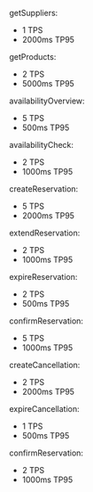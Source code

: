 getSuppliers:
- 1 TPS
- 2000ms TP95

getProducts:
- 2 TPS
- 5000ms TP95

availabilityOverview:
- 5 TPS
- 500ms TP95

availabilityCheck:
- 2 TPS
- 1000ms TP95

createReservation:
- 5 TPS
- 2000ms TP95

extendReservation:
- 2 TPS
- 1000ms TP95

expireReservation:
- 2 TPS
- 500ms TP95

confirmReservation:
- 5 TPS
- 1000ms TP95

createCancellation:
- 2 TPS
- 2000ms TP95

expireCancellation:
- 1 TPS
- 500ms TP95

confirmReservation:
- 2 TPS
- 1000ms TP95
